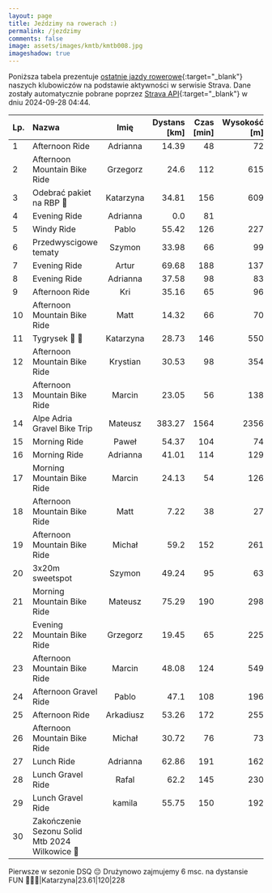 ```yaml
---
layout: page
title: Jeździmy na rowerach :)
permalink: /jezdzimy
comments: false
image: assets/images/kmtb/kmtb008.jpg
imageshadow: true
---
```


Poniższa tabela prezentuje [ostatnie jazdy rowerowe](https://www.strava.com/clubs/336381){:target="_blank"} naszych klubowiczów na podstawie aktywności w serwisie Strava. Dane zostały automatycznie pobrane poprzez [Strava API](https://developers.strava.com/docs/reference/#api-Clubs-getClubActivitiesById){:target="_blank"} w dniu 2024-09-28 04:44.

Lp. | Nazwa | Imię | Dystans [km] | Czas [min] | Wysokość [m]
:--- | :--- | :---: | ---: | ---: | ---:
1|Afternoon Ride|Adrianna|14.39|48|72
2|Afternoon Mountain Bike Ride|Grzegorz|24.6|112|615
3|Odebrać pakiet na RBP 🚴|Katarzyna|34.81|156|609
4|Evening Ride|Adrianna|0.0|81|
5|Windy Ride|Pablo|55.42|126|227
6|Przedwyscigowe tematy|Szymon|33.98|66|99
7|Evening Ride|Artur|69.68|188|137
8|Evening Ride|Adrianna|37.58|98|83
9|Afternoon Ride|Kri|35.16|65|96
10|Afternoon Mountain Bike Ride|Matt|14.32|66|70
11|Tygrysek 🐆 🚴|Katarzyna|28.73|146|550
12|Afternoon Mountain Bike Ride|Krystian|30.53|98|354
13|Afternoon Mountain Bike Ride|Marcin|23.05|56|138
14|Alpe Adria Gravel Bike Trip|Mateusz|383.27|1564|2356
15|Morning Ride|Paweł|54.37|104|74
16|Morning Ride|Adrianna|41.01|114|129
17|Morning Mountain Bike Ride|Marcin|24.13|54|126
18|Afternoon Mountain Bike Ride|Matt|7.22|38|27
19|Afternoon Mountain Bike Ride|Michał|59.2|152|261
20|3x20m sweetspot|Szymon|49.24|95|63
21|Morning Mountain Bike Ride|Mateusz|75.29|190|298
22|Evening Mountain Bike Ride|Grzegorz|19.45|65|225
23|Afternoon Mountain Bike Ride|Marcin|48.08|124|549
24|Afternoon Gravel Ride|Pablo|47.1|108|196
25|Afternoon Ride|Arkadiusz|53.26|172|255
26|Afternoon Mountain Bike Ride|Michał|30.72|76|73
27|Lunch Ride|Adrianna|62.86|191|162
28|Lunch Gravel Ride|Rafal|62.2|145|230
29|Lunch Gravel Ride|kamila|55.75|150|192
30|Zakończenie Sezonu Solid Mtb 2024  Wilkowice 🚴
Pierwsze w sezonie DSQ 😔
Drużynowo zajmujemy 6 msc. na dystansie FUN 💪🔥🚴|Katarzyna|23.61|120|228

